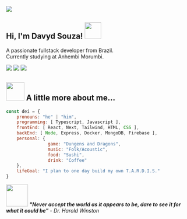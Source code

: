 <img src="https://bipedepop.files.wordpress.com/2018/01/1af97ee2-b2ae-47fe-a537-baf665fe1013.gif">

<h2 align=""> Hi, I'm Davyd Souza! <img src="https://c.tenor.com/WX8OXgN5VpMAAAAj/waving-wave-hello.gif" width="45"></h2>

<p>
	A passionate fullstack developer from Brazil.</br>
	Currently studying at Anhembi Morumbi.
</p>

<a href="https://www.linkedin.com/in/davyd-souza/"><img src="https://img.shields.io/badge/LinkedIn-0077B5?style=for-the-badge&logo=linkedin&logoColor=white"/></a>
<a href="mailto:davyd.eduardo.souza@hotmail.com"><img src="https://img.shields.io/badge/Microsoft_Outlook-0078D4?style=for-the-badge&logo=microsoft-outlook&logoColor=white"/></a>
<a href="https://www.instagram.com/odeisouza/"><img src="https://img.shields.io/badge/Instagram-E4405F?style=for-the-badge&logo=instagram&logoColor=white"/></a>


<h2> <img src="https://c.tenor.com/S645IJTRa8gAAAAi/halloween-pusheen.gif" width="50"> A little more about me... </h2>

```javascript
const dei = {
    pronouns: "he" | "him",
    programming: [ Typescript, Javascript ],
    frontEnd: [ React, Next, Tailwind, HTML, CSS ],
    backEnd: [ Node, Express, Docker, MongoDB, Firebase ],
    personal: {
                game: "Dungens and Dragons",
                music: "Folk/Acoustic",
                food: "Sushi",
                drink: "Coffee"
    },
    lifeGoal: "I plan to one day build my own T.A.R.D.I.S."
}
```

<img src="https://c.tenor.com/MTC4UVT8qNcAAAAi/pusheen-playing.gif" width="60"> <em><b>"Never accept the world as it appears to be, dare to see it for what it could be"</b> - Dr. Harold Winston</em>
